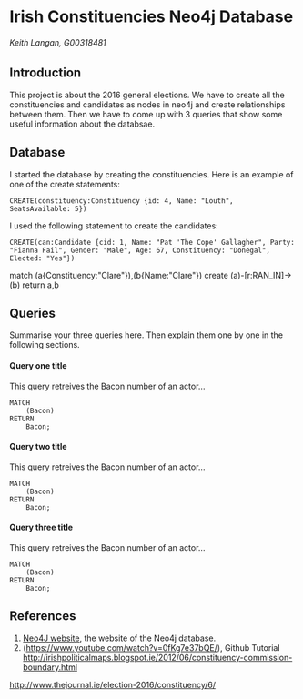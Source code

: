 # Irish Constituencies Neo4j Database
###### Keith Langan, G00318481

## Introduction
This project is about the 2016 general elections. We have to create all the constituencies and candidates as nodes in neo4j and create relationships between them. 
Then we have to come up with 3 queries that show some useful information about the databsae. 

## Database
I started the database by creating the constituencies. Here is an example of one of the create statements:

	CREATE(constituency:Constituency {id: 4, Name: "Louth", SeatsAvailable: 5})
	
I used the following statement to create the candidates:

	CREATE(can:Candidate {cid: 1, Name: "Pat 'The Cope' Gallagher", Party: "Fianna Fail", Gender: "Male", Age: 67, Constituency: "Donegal", Elected: "Yes"})
	
match (a{Constituency:"Clare"}),(b{Name:"Clare"}) create (a)-[r:RAN_IN]->(b) return a,b	

## Queries
Summarise your three queries here.
Then explain them one by one in the following sections.

#### Query one title
This query retreives the Bacon number of an actor...
```cypher
MATCH
	(Bacon)
RETURN
	Bacon;
```

#### Query two title
This query retreives the Bacon number of an actor...
```cypher
MATCH
	(Bacon)
RETURN
	Bacon;
```

#### Query three title
This query retreives the Bacon number of an actor...
```cypher
MATCH
	(Bacon)
RETURN
	Bacon;
```

## References
1. [Neo4J website](http://neo4j.com/), the website of the Neo4j database.
2. (https://www.youtube.com/watch?v=0fKg7e37bQE/),  Github Tutorial
http://irishpoliticalmaps.blogspot.ie/2012/06/constituency-commission-boundary.html

http://www.thejournal.ie/election-2016/constituency/6/
